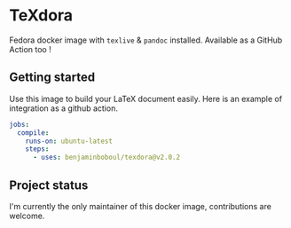 # TeXdora

Fedora docker image with `texlive` & `pandoc` installed.
Available as a GitHub Action too !

## Getting started

Use this image to build your LaTeX document easily. Here is an example of integration as a github action.

<!-- x-release-please-start-version -->
```yaml
jobs:
  compile:
    runs-on: ubuntu-latest
    steps:
      - uses: benjaminboboul/texdora@v2.0.2
```
<!-- x-release-please-end -->

## Project status

I'm currently the only maintainer of this docker image, contributions are welcome.
